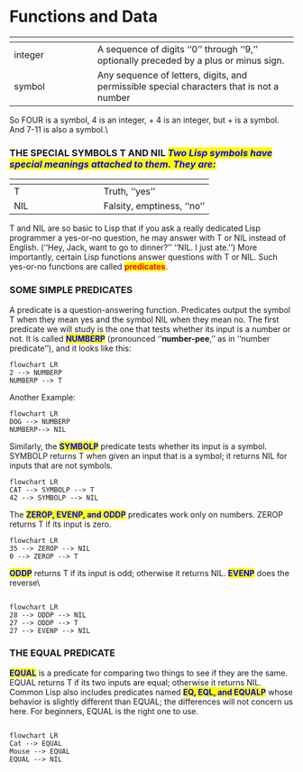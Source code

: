 # Functions and Data

<table data-header-hidden><thead><tr><th width="132"></th><th></th></tr></thead><tbody><tr><td>integer</td><td>A sequence of digits ‘‘0’’ through ‘‘9,’’ optionally preceded by a plus or minus sign.</td></tr><tr><td>symbol<br></td><td>Any sequence of letters, digits, and permissible special characters that is not a number</td></tr></tbody></table>

So FOUR is a symbol, 4 is an integer, + 4 is an integer, but + is a symbol. And 7-11 is also a symbol.\\

### THE SPECIAL SYMBOLS T AND NIL _<mark style="color:blue;">Two Lisp symbols have special meanings attached to them. They are:</mark>_

<table data-header-hidden><thead><tr><th width="143"></th><th></th></tr></thead><tbody><tr><td>T</td><td>Truth, ‘‘yes’’</td></tr><tr><td>NIL</td><td>Falsity, emptiness, ‘‘no’’</td></tr></tbody></table>

T and NIL are so basic to Lisp that if you ask a really dedicated Lisp programmer a yes-or-no question, he may answer with T or NIL instead of English. (‘‘Hey, Jack, want to go to dinner?’’ ‘‘NIL. I just ate.’’) More importantly, certain Lisp functions answer questions with T or NIL. Such yes-or-no functions are called <mark style="color:red;">**predicates**</mark>.

### SOME SIMPLE PREDICATES

A predicate is a question-answering function. Predicates output the symbol T when they mean yes and the symbol NIL when they mean no. The first predicate we will study is the one that tests whether its input is a number or not. It is called <mark style="color:blue;">**NUMBERP**</mark> (pronounced ‘‘**number-pee**,’’ as in ‘‘number predicate’’), and it looks like this:



```mermaid
flowchart LR 
2 --> NUMBERP 
NUMBERP --> T
```

Another Example:

```mermaid
flowchart LR 
DOG --> NUMBERP 
NUMBERP--> NIL
```

Similarly, the <mark style="color:blue;">**SYMBOLP**</mark> predicate tests whether its input is a symbol. SYMBOLP returns T when given an input that is a symbol; it returns NIL for inputs that are not symbols.



```mermaid
flowchart LR 
CAT --> SYMBOLP --> T
42 --> SYMBOLP --> NIL
```





The <mark style="color:blue;">**ZEROP, EVENP, and ODDP**</mark> predicates work only on numbers. ZEROP returns T if its input is zero.

```mermaid
flowchart LR
35 --> ZEROP --> NIL
0 --> ZEROP --> T
```





<mark style="color:blue;">**ODDP**</mark> returns T if its input is odd; otherwise it returns NIL. <mark style="color:blue;">**EVENP**</mark> does the reverse\\

```mermaid

flowchart LR
28 --> ODDP --> NIL
27 --> ODDP --> T
27 --> EVENP --> NIL

```







### THE EQUAL PREDICATE

<mark style="color:blue;">**EQUAL**</mark> is a predicate for comparing two things to see if they are the same. EQUAL returns T if its two inputs are equal; otherwise it returns NIL. Common Lisp also includes predicates named <mark style="color:blue;">**EQ, EQL, and EQUALP**</mark> whose behavior is slightly different than EQUAL; the differences will not concern us here. For beginners, EQUAL is the right one to use.

```mermaid

flowchart LR
Cat --> EQUAL
Mouse --> EQUAL
EQUAL --> NIL

```
